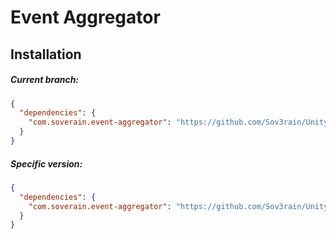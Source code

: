# Event Aggregator

## Installation

##### Current branch:

```json
{
  "dependencies": {
    "com.soverain.event-aggregator": "https://github.com/Sov3rain/Unity-Event-Aggregator.git#upm"
  }
}
```

##### Specific version:

```json
{
  "dependencies": {
    "com.soverain.event-aggregator": "https://github.com/Sov3rain/Unity-Event-Aggregator.git#v1.0.0"
  }
}
```